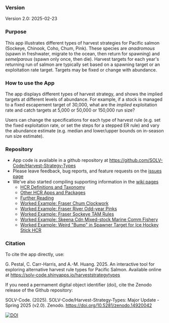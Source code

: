 ### Version

Version 2.0: 2025-02-23

### Purpose

This app illustrates different types of harvest strategies for Pacific salmon (Sockeye, Chinook, Coho, Chum, Pink). These species are *anadromous* (spawn in freshwater, migrate to the ocean, then return for spawning) and *semelparous* (spawn only once, then die).  Harvest targets for each year's returning run of salmon are typically set based on a spawning target or an exploitation rate target. Targets may be fixed or change with abundance.

### How to use the App

The app displays different types of harvest strategy, and shows the implied targets at different levels of abundance. For example, if a stock is managed to a fixed escapement target of 30,000, what are the *implied* exploitation rate and catch targets at 5,000 or 50,000 or 150,000 run size?

Users can change the specifications for each type of harvest rule (e.g. set the fixed exploitation rate, or set the steps for a stepped ER rule) and vary the abundance estimate (e.g. median and lower/upper bounds on in-season run size estimate).


### Repository

* App code is available in a github repository at https://github.com/SOLV-Code/Harvest-Strategy-Types 
* Please leave feedback, bug reports, and feature requests on the [issues page](https://github.com/SOLV-Code/Harvest-Strategy-Types/issues)
* We've also started compiling supporting information in the [wiki pages](https://github.com/SOLV-Code/Harvest-Strategy-Types/wiki)
   * [HCR Definitions and Taxonomy](https://github.com/SOLV-Code/Harvest-Strategy-Types/wiki/HCR-Definitions-&-Taxonomy)
   * [Other HCR Apps and Packages](https://github.com/SOLV-Code/Harvest-Strategy-Types/wiki/Other-HCR-Apps-&-Packages)
   * [Further Reading](https://github.com/SOLV-Code/Harvest-Strategy-Types/wiki/Further-Reading)
   * [Worked Example: Fraser Chum Clockwork](https://github.com/SOLV-Code/Harvest-Strategy-Types/wiki/Worked-Example:-Fraser-Chum-%22Clockwork%22-Stepped-Harvest-Strategy)
   * [Worked Example: Fraser River Odd-year Pinks](https://github.com/SOLV-Code/Harvest-Strategy-Types/wiki/Worked-Example:-Fraser-River-Odd%E2%80%90year-Pink-Salmon)
   * [Worked Example: Fraser Sockeye TAM Rules](https://github.com/SOLV-Code/Harvest-Strategy-Types/wiki/Worked-Example:-Fraser-Sockeye-TAM-Rule)
   * [Worked Example: Skeena Cdn Mixed-stock Marine Comm Fishery](https://github.com/SOLV-Code/Harvest-Strategy-Types/wiki/Worked-Example:-Skeena-Sockeye-Canadian-Marine-Commercial-Fishery)
   * [Worked Example: Weird "Bump" in Spawner Target for Ice Hockey Stick HCR](https://github.com/SOLV-Code/Harvest-Strategy-Types/wiki/Worked-Example:-Weird-Bump-in-Ice-Hockey-Stick)



### Citation

To cite the app directly, use:

G. Pestal, C. Carr-Harris, and A.-M. Huang. 2025. An interactive tool for exploring alternative harvest rule types for Pacific Salmon. Available online at https://solv-code.shinyapps.io/harveststrategytypes

If you need a permament digital object identifier (doi), cite the Zenodo release of the Github repository:


SOLV-Code. (2025). SOLV-Code/Harvest-Strategy-Types: Major Update - Spring 2025 (v2.0). Zenodo. https://doi.org/10.5281/zenodo.14920042

[![DOI](https://zenodo.org/badge/DOI/10.5281/zenodo.14920042.svg)](https://doi.org/10.5281/zenodo.14920042)



